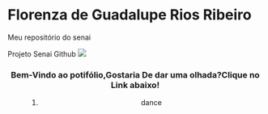 # Florenza de Guadalupe Rios Ribeiro
Meu repositório do senai

<html lang="en">
<head>
    <meta charset="UTF-8">
    <meta name="viewport" content="width=device-width, initial-scale=1.0">
    Projeto Senai Github
</head>
<body>
  <text align="center">  <img src="https://encrypted-tbn0.gstatic.com/images?q=tbn:ANd9GcQGznIf_wrqGXI8GaRyLwbI3tokGvy2zUaoIQ&s">
    <Header>
        <h3>Bem-Vindo ao potifólio,Gostaria De dar uma olhada?Clique no Link abaixo!</h3>
        <menu>
            <ol>
                <li>dance</li>
            </ol>
        </menu>
    </Header>
</body>
</html>
